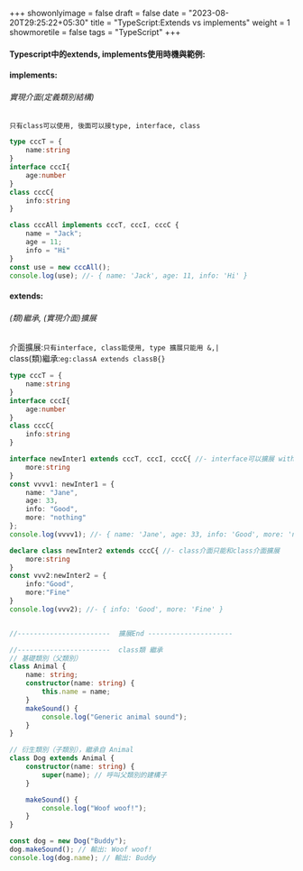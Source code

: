 +++
showonlyimage = false
draft = false
date = "2023-08-20T29:25:22+05:30"
title = "TypeScript:Extends vs implements"
weight = 1
showmoretile = false
tags = "TypeScript"
+++

#### Typescript中的extends, implements使用時機與範例:  
#### implements:  
###### 實現介面(定義類別結構)  
`只有class可以使用, 後面可以接type, interface, class`
```ts
type cccT = {
    name:string
}
interface cccI{
    age:number
}
class cccC{
    info:string
}

class cccAll implements cccT, cccI, cccC {
    name = "Jack";
    age = 11;
    info = "Hi"
}
const use = new cccAll();
console.log(use); //- { name: 'Jack', age: 11, info: 'Hi' }
```  
#### extends:  
###### (類)繼承, (實現介面)擴展  
介面擴展:`只有interface, class能使用, type 擴展只能用 &,|`  
class(類)繼承:`eg:classA extends classB{}`  
```ts
type cccT = {
    name:string
}
interface cccI{
    age:number
}
class cccC{
    info:string
}

interface newInter1 extends cccT, cccI, cccC{ //- interface可以擴展 with 三個介面
    more:string
}
const vvvv1: newInter1 = {
    name: "Jane",
    age: 33,
    info: "Good",
    more: "nothing"
};
console.log(vvvv1); //- { name: 'Jane', age: 33, info: 'Good', more: 'nothing' }

declare class newInter2 extends cccC{ //- class介面只能和class介面擴展
    more:string
}
const vvv2:newInter2 = {
    info:"Good",
    more:"Fine"
}
console.log(vvv2); //- { info: 'Good', more: 'Fine' }


//-----------------------  擴展End ---------------------

//-----------------------  class類 繼承
// 基礎類別（父類別）
class Animal {
    name: string;
    constructor(name: string) {
        this.name = name;
    }
    makeSound() {
        console.log("Generic animal sound");
    }
}

// 衍生類別（子類別），繼承自 Animal
class Dog extends Animal {
    constructor(name: string) {
        super(name); // 呼叫父類別的建構子
    }

    makeSound() {
        console.log("Woof woof!");
    }
}

const dog = new Dog("Buddy");
dog.makeSound(); // 輸出: Woof woof!
console.log(dog.name); // 輸出: Buddy

```    